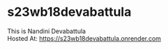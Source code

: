 # s23wb18devabattula
This is Nandini Devabattula <br>
Hosted At: https://s23wb18devabattula.onrender.com
